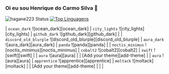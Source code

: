 ### Oi eu sou Henrique do Carmo Silva 👋



![hagane223 Status](https://github-readme-stats.vercel.app/api?username=hagane223&show_icons=true)
[![Top Linguagens](https://github-readme-stats.vercel.app/api/top-langs/?username=hagane223&layout=compact)](https://github.com/hagane223/github-readme-stats)

| `ocean_dark` ![ocean_dark][ocean_dark] | `city_lights` ![city_lights][city_lights] | `github_dark` ![github_dark][github_dark] |
| `discord_old_blurple` ![discord_old_blurple][discord_old_blurple] | `aura_dark` ![aura_dark][aura_dark] | `panda` ![panda][panda] |
| `noctis_minimus` ![noctis_minimus][noctis_minimus] | `cobalt2` ![cobalt2][cobalt2] | `swift` ![swift][swift] |
| `aura` ![aura][aura] |  | [Add your theme][add-theme] |
| `aura` ![aura][aura] | `apprentice` ![apprentice][apprentice] | `moltack` ![moltack][moltack] |
| [Add your theme][add-theme] | | |
